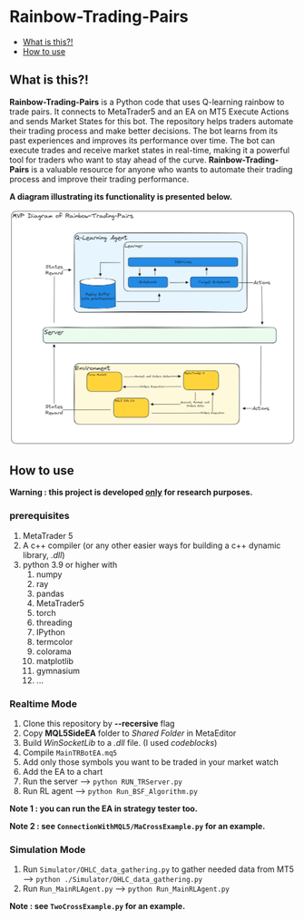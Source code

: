 # Rainbow-Trading-Pairs

- [What is this?!](#what-is-this)
- [How to use](#how-to-use)

## What is this?!

**Rainbow-Trading-Pairs** is a Python code that uses Q-learning rainbow to trade pairs. It connects to MetaTrader5 and an EA on MT5 Execute Actions and sends Market States for this bot. The repository helps traders automate their trading process and make better decisions. The bot learns from its past experiences and improves its performance over time. The bot can execute trades and receive market states in real-time, making it a powerful tool for traders who want to stay ahead of the curve. **Rainbow-Trading-Pairs** is a valuable resource for anyone who wants to automate their trading process and improve their trading performance.

**A diagram illustrating its functionality is presented below.**

![Rainbow-Trading-Pairs.excalidraw.png](./Docs/Excalidraw/Rainbow-Trading-Pairs.excalidraw.png)

## How to use

**Warning : this project is developed <u>only</u> for research purposes.**

### prerequisites

1. MetaTrader 5
2. A c++ compiler (or any other easier ways for building a c++ dynamic library, *.dll*)
3. python 3.9 or higher with
	1. numpy
	2. ray
	3. pandas
	4. MetaTrader5
	5. torch
	6. threading
	7. IPython
	8. termcolor
	9. colorama
	10. matplotlib
	11. gymnasium
	12.  ...

### Realtime Mode

1. Clone this repository by **--recersive** flag
2. Copy **MQL5SideEA** folder to *Shared Folder* in MetaEditor
3. Build *WinSocketLib* to a *.dll* file. (I used *codeblocks*)
4. Compile `MainTRBotEA.mq5`
5. Add only those symbols you want to be traded in your market watch
6. Add the EA to a chart
7. Run the server  -->  `python RUN_TRServer.py`
8. Run RL agent    -->  `python Run_BSF_Algorithm.py`

**Note 1 : you can run the EA in strategy tester too.** 

**Note 2 : see `ConnectionWithMQL5/MaCrossExample.py` for an example.**

### Simulation Mode

1. Run `Simulator/OHLC_data_gathering.py` to gather needed data from MT5   -->  `python ./Simulator/OHLC_data_gathering.py`
2. Run `Run_MainRLAgent.py`  --> `python Run_MainRLAgent.py`

**Note : see `TwoCrossExample.py` for an example.**

